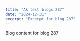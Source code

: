 ```yaml
---
title: "Ak test blogs 287"
date: "2024-12-31"
excerpt: "Excerpt for blog 287"
---
```


Blog content for blog 287